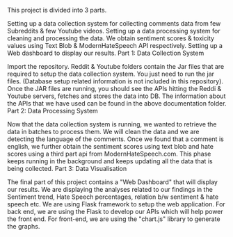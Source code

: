 This project is divided into 3 parts.

Setting up a data collection system for collecting comments data from few Subreddits & few Youtube videos.
Setting up a data processing system for cleaning and processing the data. We obtain sentiment scores & toxicity values using Text Blob & ModernHateSpeech API respectively.
Setting up a Web dashboard to display our results.
Part 1: Data Collection System

Import the repository. Reddit & Youtube folders contain the Jar files that are required to setup the data collection system. You just need to run the jar files. (Database setup related information is not included in this repository).
Once the JAR files are running, you should see the APIs hitting the Reddi & Youtube servers, fetches and stores the data into DB.
The information about the APIs that we have used can be found in the above documentation folder.
Part 2: Data Processing System

Now that the data collection system is running, we wanted to retrieve the data in batches to process them.
We will clean the data and we are detecting the language of the comments. Once we found that a comment is english, we further obtain the sentiment scores using text blob and hate scores using a third part api from ModernHateSpeech.com.
This phase keeps running in the background and keeps updating all the data that is being collected.
Part 3: Data Visualisation

The final part of this project contains a "Web Dashboard" that will display our results.
We are displaying the analyses related to our findings in the Sentiment trend, Hate Speech percentages, relation b/w sentiment & hate speech etc.
We are using Flask framework to setup the web application. For back end, we are using the Flask to develop our APIs which will help power the front end.
For front-end, we are using the "chart.js" library to generate the graphs.
